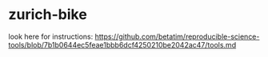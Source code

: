 # zurich-bike

look here for instructions: https://github.com/betatim/reproducible-science-tools/blob/7b1b0644ec5feae1bbb6dcf4250210be2042ac47/tools.md

